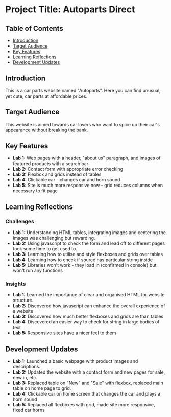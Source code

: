 # Project Title: Autoparts Direct

## Table of Contents
- [Introduction](#introduction)
- [Target Audience](#target-audience)
- [Key Features](#key-features)
- [Learning Reflections](#learning-reflections)
- [Development Updates](#development-updates)

## Introduction
This is a car parts website named "Autoparts". Here you can find unusual, yet cute, car parts at affordable prices.

## Target Audience
This website is aimed towards car lovers who want to spice up their car's appearance without breaking the bank.

## Key Features
- **Lab 1:** Web pages with a header, "about us" paragraph, and images of featured products with a search bar
- **Lab 2:** Contact form with appropriate error checking
- **Lab 3:** Flexbox and grids instead of tables
- **Lab 4:** Clickable car - changes car and horn sound
- **Lab 5:** Site is much more responsive now - grid reduces columns when necessary to fit page

## Learning Reflections
### Challenges
- **Lab 1:** Understanding HTML tables, integrating images and centering the images was challenging but rewarding.
- **Lab 2:** Using javascript to check the form and lead off to different pages took some time to get used to.
- **Lab 3:** Learning how to utilise and style flexboxes and grids over tables
- **Lab 4:** Learning how to check if source has particular string inside
- **Lab 5:** Libraries won't work - they load in (confirmed in console) but won't run any functions

### Insights
- **Lab 1:** Learned the importance of clear and organised HTML for website structure.
- **Lab 2:** Discovered how javascript can enhance the overall experience of a website
- **Lab 3:** Discovered how much better flexboxes and grids are than tables
- **Lab 4:** Discovered an easier way to check for string in large bodies of text
- **Lab 5:** Responsive sites have a nicer feel to them

## Development Updates
- **Lab 1:** Launched a basic webpage with product images and descriptions.
- **Lab 2:** Updated the website with a contact form and new pages for sale, new in, etc.
- **Lab 3:** Replaced table on "New" and "Sale" with flexbox, replaced main table on home page to grid.
- **Lab 4:** Clickable car on home screen that changes the car and plays a horn sound
- **Lab 5:** Replaced all flexboxes with grid, made site more responsive, fixed car horns